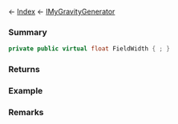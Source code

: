 ← [Index](Api-Index) ← [IMyGravityGenerator](SpaceEngineers.Game.ModAPI.Ingame.IMyGravityGenerator)

### Summary

```csharp
private public virtual float FieldWidth { ; }
```

### Returns

### Example

### Remarks

